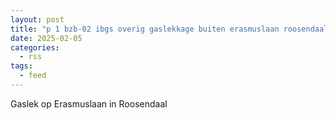 ```yaml
---
layout: post
title: "p 1 bzb-02 ibgs overig gaslekkage buiten erasmuslaan roosendaal 201092 201033"
date: 2025-02-05
categories: 
  - rss
tags: 
  - feed
---
```


Gaslek op Erasmuslaan in Roosendaal
